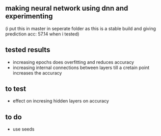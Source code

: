 making neural network using dnn and experimenting 
-------------------------------------------------------------------------------------
(i put this in master in seperate folder as this is a stable build and giving prediction acc: 57.14 when i tested)


tested results
----------------
- increasing epochs does overfitting and reduces accuracy
- increasing internal connections between layers till a cretain point increases the accuracy


to test
--------
- effect on incresing hidden layers on accuracy


to do
---------
- use seeds
